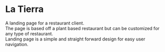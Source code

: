 # La Tierra

A landing page for a restaurant client.\
The page is based off a plant based restaurant but can be customized for any type of restaurant.\
Landing page is a simple and straight forward design for easy user navigation.
